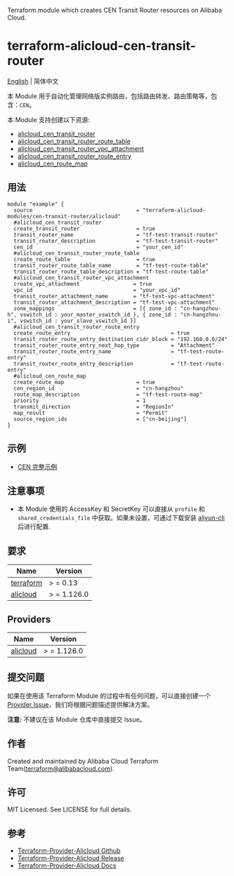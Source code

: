 Terraform module which creates CEN Transit Router resources on Alibaba Cloud.

terraform-alicloud-cen-transit-router
=====================================================================

[English](https://github.com/terraform-alicloud-modules/terraform-alicloud-cen-transit-router/blob/main/README.md) | 简体中文

本 Module 用于自动化管理网络版实例路由，包括路由转发、路由策略等，包含：`CEN`。

本 Module 支持创建以下资源:

* [alicloud_cen_transit_router](https://registry.terraform.io/providers/aliyun/alicloud/latest/docs/resources/cen_transit_router)
* [alicloud_cen_transit_router_route_table](https://registry.terraform.io/providers/aliyun/alicloud/latest/docs/resources/cen_transit_router_route_table)
* [alicloud_cen_transit_router_vpc_attachment](https://registry.terraform.io/providers/aliyun/alicloud/latest/docs/resources/cen_transit_router_vpc_attachment)
* [alicloud_cen_transit_router_route_entry](https://registry.terraform.io/providers/aliyun/alicloud/latest/docs/resources/cen_transit_router_route_entry)
* [alicloud_cen_route_map](https://registry.terraform.io/providers/aliyun/alicloud/latest/docs/resources/cen_route_map)

## 用法

```hcl
module "example" {
  source                                 = "terraform-alicloud-modules/cen-transit-router/alicloud"
  #alicloud_cen_transit_router
  create_transit_router                  = true
  transit_router_name                    = "tf-test-transit-router"
  transit_router_description             = "tf-test-transit-router"
  cen_id                                 = "your_cen_id"
  #alicloud_cen_transit_router_route_table
  create_route_table                     = true
  transit_router_route_table_name        = "tf-test-route-table"
  transit_router_route_table_description = "tf-test-route-table"
  #alicloud_cen_transit_router_vpc_attachment
  create_vpc_attachment                 = true
  vpc_id                                = "your_vpc_id"
  transit_router_attachment_name        = "tf-test-vpc-attachment"
  transit_router_attachment_description = "tf-test-vpc-attachment"
  zone_mappings                         = [{ zone_id : "cn-hangzhou-h", vswitch_id : your_master_vswitch_id }, { zone_id : "cn-hangzhou-i", vswitch_id : your_slave_vswitch_id }]
  #alicloud_cen_transit_router_route_entry
  create_route_entry                                = true
  transit_router_route_entry_destination_cidr_block = "192.168.0.0/24"
  transit_router_route_entry_next_hop_type          = "Attachment"
  transit_router_route_entry_name                   = "tf-test-route-entry"
  transit_router_route_entry_description            = "tf-test-route-entry"
  #alicloud_cen_route_map
  create_route_map                       = true
  cen_region_id                          = "cn-hangzhou"
  route_map_description                  = "tf-test-route-map"
  priority                               = 1
  transmit_direction                     = "RegionIn"
  map_result                             = "Permit"
  source_region_ids                      = ["cn-beijing"]
}
```

## 示例

* [CEN 完整示例](https://github.com/terraform-alicloud-modules/terraform-alicloud-cen-transit-router/tree/main/examples/complete)

## 注意事项

* 本 Module 使用的 AccessKey 和 SecretKey 可以直接从 `profile` 和 `shared_credentials_file`
  中获取。如果未设置，可通过下载安装 [aliyun-cli](https://github.com/aliyun/aliyun-cli#installation) 后进行配置.

## 要求

| Name | Version |
|------|---------|
| <a name="requirement_terraform"></a> [terraform](#requirement\_terraform) | > = 0.13 |
| <a name="requirement_alicloud"></a> [alicloud](#requirement\_alicloud) | > = 1.126.0 |

## Providers

| Name | Version |
|------|---------|
| <a name="provider_alicloud"></a> [alicloud](#provider\_alicloud) | > = 1.126.0 |

## 提交问题

如果在使用该 Terraform Module
的过程中有任何问题，可以直接创建一个 [Provider Issue](https://github.com/aliyun/terraform-provider-alicloud/issues/new)，我们将根据问题描述提供解决方案。

**注意:** 不建议在该 Module 仓库中直接提交 Issue。

## 作者

Created and maintained by Alibaba Cloud Terraform Team(terraform@alibabacloud.com).

## 许可

MIT Licensed. See LICENSE for full details.

## 参考

* [Terraform-Provider-Alicloud Github](https://github.com/aliyun/terraform-provider-alicloud)
* [Terraform-Provider-Alicloud Release](https://releases.hashicorp.com/terraform-provider-alicloud/)
* [Terraform-Provider-Alicloud Docs](https://registry.terraform.io/providers/aliyun/alicloud/latest/docs)
